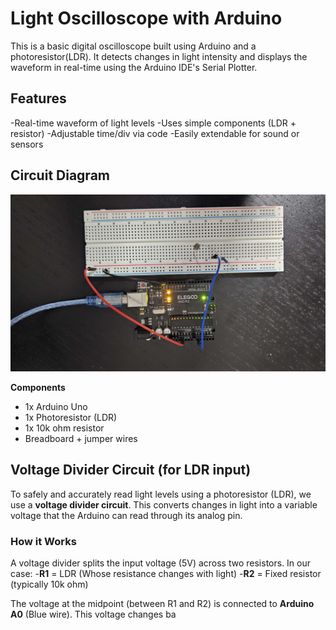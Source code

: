 # Light Oscilloscope with Arduino

This is a basic digital oscilloscope built using Arduino and a photoresistor(LDR). It detects changes in light intensity and displays the waveform in real-time using the Arduino IDE's Serial Plotter.

## Features

-Real-time waveform of light levels
-Uses simple components (LDR + resistor)
-Adjustable time/div via code
-Easily extendable for sound or sensors

## Circuit Diagram

![Circuit Diagram](Circuit.jpg)

**Components**
- 1x Arduino Uno 
- 1x Photoresistor (LDR)
- 1x 10k ohm resistor
- Breadboard + jumper wires

## Voltage Divider Circuit (for LDR input)

To safely and accurately read light levels using a photoresistor (LDR), we use a **voltage divider circuit**. This converts changes in light into a variable voltage that the Arduino can read through its analog pin.

### How it Works

A voltage divider splits the input voltage (5V) across two resistors. In our case:
-**R1** = LDR (Whose resistance changes with light)
-**R2** = Fixed resistor (typically 10k ohm)

The voltage at the midpoint (between R1 and R2) is connected to **Arduino A0** (Blue wire). This voltage changes ba 